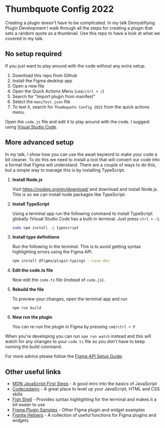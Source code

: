 # Thumbquote Config 2022

Creating a plugin doesn't have to be complicated. In my talk Demystifying Plugin Development I walk through all the steps for creating a plugin that sets a random quote as a thumbnail. Use this repo to have a look at what we covered in my talk.

## No setup required

If you just want to play around with the code without any extra setup.

1. Download this repo from Github
2. Install the Figma desktop app
3. Open a new file
4. Open the Quick Actions Menu (`cmd/ctrl + /`)
5. Search for "Import plugin from manifest"
6. Select the `manifest.json` file
7. To test it, search for `Thumbquote Config 2022` from the quick actions menu.

Open the `code.js` file and edit it to play around with the code. I suggest using [Visual Studio Code](https://code.visualstudio.com/).

## More advanced setup

In my talk, I show how you can use the await keyword to make your code a bit cleaner. To do this we need to install a tool that will convert our code into a format that Figma will understand. There are a couple of ways to do this, but a simple way to manage this is by installing TypeScript.

1. **Install Node.js**

   Visit https://nodejs.org/en/download/ and download and install Node.js. This is so we can install node packages like TypeScript.

2. **Install TypeScript**

   Using a terminal app run the following command to install TypeScript globally (Visual Studio Code has a built-in terminal. Just press `ctrl + ~`).

   ```bash
   sudo npm install -g typescript
   ```

3. **Install type definitions**

   Run the following in the terminal. This is to avoid getting syntax highlighting errors using the Figma API.

   ```bash
   npm install @figma/plugin-typings --save-dev
   ```

4. **Edit the code.ts file**

   Now edit the `code.ts` file (instead of `code.js`).

4. **Rebuild the file**

   To preview your changes, open the terminal app and run

   ```
   npm run build
   ```

5. **Now run the plugin**

   You can re-run the plugin in Figma by pressing `cmd/ctrl + P`


When you're developing you can run `npm run watch` instead and this will watch for any changes to your `code.ts` file so you don't have to keep running the build command.

For more advice please follow the [Figma API Setup Guide](https://www.figma.com/plugin-docs/setup/).

## Other useful links

- [MDN JavaScript First Steps](https://developer.mozilla.org/en-US/docs/Learn/JavaScript/First_steps) - A good intro into the basics of JavaScript
- [Codecadamy](https://www.codecademy.com/) - A great place to level up your JavaScript, HTML and CSS skills
- [Fish Shell](https://fishshell.com/) - Provides syntax highlighting for the terminal and makes it a bit easier to use
- [Figma Plugin Samples](https://github.com/figma/plugin-samples) - Other Figma plugin and widget examples
- [Fignite Helpers](https://github.com/fignite/helpers) - A collection of useful functions for Figma plugins and widgets


